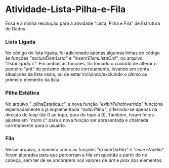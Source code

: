 # Atividade-Lista-Pilha-e-Fila
Essa é a minha resolução para a atividade "Lista, Pilha e Fila" de Estrutura de Dados.

### Lista Ligada
No código de lista ligada, foi adicionado apenas algumas linhas de código às funções _"excluirElemLista"_ e _"inserirElemListaOrd"_, no arquivo _"listaLigada.c"_.
Em ambas as funções, foi tomado o cuidado de alterar o ponteiro "ant" do próximo elemento corretamente, levando em conta situalçoes de lista vazia, ou de estar incluindo/excluindo o último ou primeiro elemento da lista.

### Pilha Estática
No arquivo "_pilhaEstatica.c", a nova função _"exibirPilhaInvertida"_ funciona espelhadamente à ja implementada _"exibirPilha"_, diferindo-se apenas na direção do loop (de 0 ao topo, para do topo a 0).
Também, foram feitos ajustes em _"main.c"_ para a nova função ser apresentada e chamada corretamente para o usuário.

### Fila
Nesse arquivo, a maneira como as funções _"excluirDaFila"_ e _"inserirNaFila"_ foram alteradas para que percorram a fila em questão a partir do nó cabeça, sem ter de se ancorarem nos valores de _ant_ e _prox_ dos elementos.
